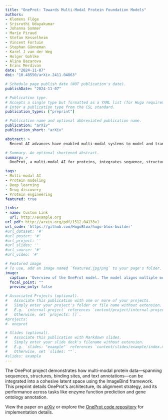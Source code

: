 ```yaml
---
title: "OneProt: Towards Multi-Modal Protein Foundation Models"
authors:
- Klemens Flöge
- Srisruthi Udayakumar
- Johanna Sommer
- Marie Piraud
- Stefan Kesselheim
- Vincent Fortuin
- Stephan Günneman
- Karel J van der Weg
- Holger Gohlke
- Alina Bazarova
- Erinc Merdivan
date: "2024-11-07"
doi: "10.48550/arXiv.2411.04863"

# Schedule page publish date (NOT publication's date).
publishDate: "2024-11-07"

# Publication type.
# Accepts a single type but formatted as a YAML list (for Hugo requirements).
# Enter a publication type from the CSL standard.
publication_types: ["preprint"]

# Publication name and optional abbreviated publication name.
publication: "arXiv"
publication_short: "arXiv"

abstract: >
  Recent AI advances have enabled multi-modal systems to model and translate diverse information spaces. Extending beyond text and vision, we introduce OneProt, a multi-modal AI for proteins that integrates structural, sequence, alignment, and binding site data. Using the ImageBind framework, OneProt aligns the latent spaces of modality encoders along protein sequences. It demonstrates strong performance in retrieval tasks and surpasses state-of-the-art methods in various downstream tasks, including metal ion binding classification, gene-ontology annotation, and enzyme function prediction. This work expands multi-modal capabilities in protein models, paving the way for applications in drug discovery, biocatalytic reaction planning, and protein engineering.

# Summary. An optional shortened abstract.
summary: >
  OneProt, a multi-modal AI for proteins, integrates sequence, structure, alignment, and binding site data using the ImageBind framework. It achieves strong performance on retrieval and downstream tasks, advancing protein-related applications.

tags:
- Multi-modal AI
- Protein modeling
- Deep learning
- Drug discovery
- Protein engineering
featured: true

links:
- name: Custom Link
  url: http://example.org
url_pdf: http://arxiv.org/pdf/1512.04133v1
url_code: 'https://github.com/HugoBlox/hugo-blox-builder'
#url_dataset: '#'
#url_poster: '#'
#url_project: ''
#url_slides: ''
#url_source: '#'
#url_video: '#'

# Featured image
# To use, add an image named `featured.jpg/png` to your page's folder. 
image:
  caption: 'Overview of the OneProt model. The model aligns multiple modalities, including primary protein sequence, 3D protein structure, binding pockets and text annotations. Each modality is processed by its respective encoder, generating embeddings that are then aligned in a shared latent space, facilitating cross-modal learning and integration.'
  focal_point: ""
  preview_only: false

# Associated Projects (optional).
#   Associate this publication with one or more of your projects.
#   Simply enter your project's folder or file name without extension.
#   E.g. `internal-project` references `content/project/internal-project/index.md`.
#   Otherwise, set `projects: []`.
#projects:
#- oneprot

# Slides (optional).
#   Associate this publication with Markdown slides.
#   Simply enter your slide deck's filename without extension.
#   E.g. `slides: "example"` references `content/slides/example/index.md`.
#   Otherwise, set `slides: ""`.
#slides: example
---
```


The OneProt project demonstrates how multi-modal protein data—spanning sequences, structures, binding sites, and text annotations—can be integrated into a cohesive latent space using the ImageBind framework. This preprint details OneProt's architecture, its alignment strategy, and its performance across tasks like enzyme function prediction and gene ontology annotation.

View the paper on [arXiv](https://arxiv.org/abs/2411.04863) or explore the [OneProt code repository](https://github.com/klemens-floege/oneprot.git) for implementation details.

